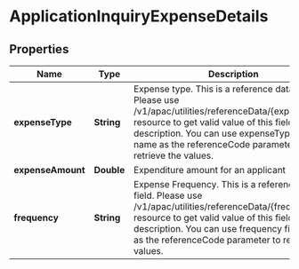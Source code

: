 # ApplicationInquiryExpenseDetails

## Properties
Name | Type | Description | Notes
------------ | ------------- | ------------- | -------------
**expenseType** | **String** | Expense type. This is a reference data field. Please use /v1/apac/utilities/referenceData/{expenseType} resource to get valid value of this field with description. You can use expenseType field name as the referenceCode parameter to retrieve the values. |  [optional]
**expenseAmount** | **Double** | Expenditure amount for an applicant |  [optional]
**frequency** | **String** | Expense Frequency. This is a reference data field. Please use /v1/apac/utilities/referenceData/{frequency} resource to get valid value of this field with description. You can use frequency field name as the referenceCode parameter to retrieve the values. |  [optional]
